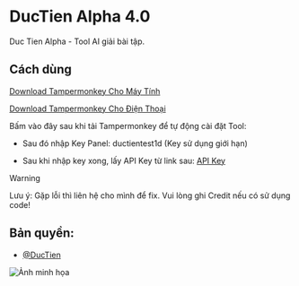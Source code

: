 # DucTien Alpha 4.0
Duc Tien Alpha - Tool AI giải bài tập.

## **Cách dùng**

[Download Tampermonkey Cho Máy Tính](https://chromewebstore.google.com/detail/tampermonkey/dhdgffkkebhmkfjojejmpbldmpobfkfo)

[Download Tampermonkey Cho Điện Thoại](https://chromewebstore.google.com/detail/tampermonkey/dhdgffkkebhmkfjojejmpbldmpobfkfo)

Bấm vào đây sau khi tải Tampermonkey để tự động cài đặt Tool:

- Sau đó nhập Key Panel: ductientest1d (Key sử dụng giới hạn)

- Sau khi nhập key xong, lấy API Key từ link sau: [API Key](https://aistudio.google.com/app/apikey)

> [!WARNING]
Lưu ý: Gặp lỗi thì liên hệ cho mình để fix. Vui lòng ghi Credit nếu có sử dụng code!

 ## Bản quyền:
- [@DucTien](https://www.facebook.com/profile.php?id=61577305401386)

![Ảnh minh họa](https://images-ext-1.discordapp.net/external/yAZnUiosvpAB-RonLTxvHaqMGCp6oLXMB1g1fDVwFeU/https/opengraph.githubassets.com/5cf9b9609f7972d7617af374c08e348c564f7faf024204eaf26093dedeb459d3/phantatdung233/bypass-yeumoney?format=webp&width=930&height=465)

